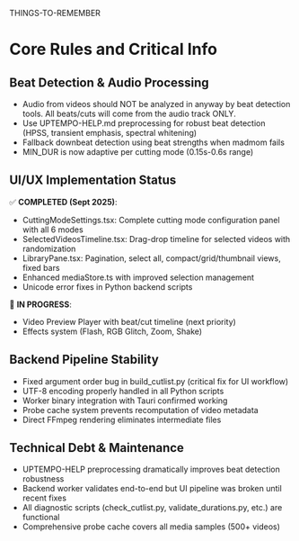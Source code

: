 THINGS-TO-REMEMBER

# Core Rules and Critical Info

## Beat Detection & Audio Processing

- Audio from videos should NOT be analyzed in anyway by beat detection tools. All beats/cuts will come from the audio track ONLY.
- Use UPTEMPO-HELP.md preprocessing for robust beat detection (HPSS, transient emphasis, spectral whitening)
- Fallback downbeat detection using beat strengths when madmom fails
- MIN_DUR is now adaptive per cutting mode (0.15s-0.6s range)

## UI/UX Implementation Status

✅ **COMPLETED (Sept 2025)**:

- CuttingModeSettings.tsx: Complete cutting mode configuration panel with all 6 modes
- SelectedVideosTimeline.tsx: Drag-drop timeline for selected videos with randomization
- LibraryPane.tsx: Pagination, select all, compact/grid/thumbnail views, fixed bars
- Enhanced mediaStore.ts with improved selection management
- Unicode error fixes in Python backend scripts

🔄 **IN PROGRESS**:

- Video Preview Player with beat/cut timeline (next priority)
- Effects system (Flash, RGB Glitch, Zoom, Shake)

## Backend Pipeline Stability

- Fixed argument order bug in build_cutlist.py (critical fix for UI workflow)
- UTF-8 encoding properly handled in all Python scripts
- Worker binary integration with Tauri confirmed working
- Probe cache system prevents recomputation of video metadata
- Direct FFmpeg rendering eliminates intermediate files

## Technical Debt & Maintenance

- UPTEMPO-HELP preprocessing dramatically improves beat detection robustness
- Backend worker validates end-to-end but UI pipeline was broken until recent fixes
- All diagnostic scripts (check_cutlist.py, validate_durations.py, etc.) are functional
- Comprehensive probe cache covers all media samples (500+ videos)
